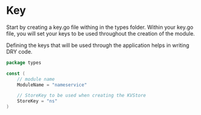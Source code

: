 # Key

Start by creating a key.go file withing in the types folder. Within your key.go file, you will set your keys to be used throughout the creation of the module.

Defining the keys that will be used through the application helps in writing DRY code.

```go
package types

const (
	// module name
	ModuleName = "nameservice"

	// StoreKey to be used when creating the KVStore
	StoreKey = "ns"
)
```
